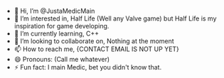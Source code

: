 - 👋 Hi, I’m @JustaMedicMain
- 👀 I’m interested in, Half Life (Well any Valve game) but Half Life is my inspiration for game developing.
- 🌱 I’m currently learning, C++
- 💞️ I’m looking to collaborate on, Nothing at the moment
- 📫 How to reach me, {CONTACT EMAIL IS NOT UP YET}
- 😄 Pronouns: (Call me whatever)
- ⚡ Fun fact: I main Medic, bet you didn't know that.

<!---
JustaMedicMain/JustaMedicMain is a ✨ special ✨ repository because its `README.md` (this file) appears on your GitHub profile.
You can click the Preview link to take a look at your changes.
--->
